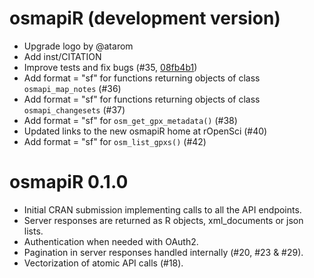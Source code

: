 # osmapiR (development version)

* Upgrade logo by @atarom
* Add inst/CITATION
* Improve tests and fix bugs (#35, [08fb4b1](https://github.com/ropensci/osmapiR/commit/08fb4b10abf0270d8bea2473b02b2520ba341521))
* Add format = "sf" for functions returning objects of class `osmapi_map_notes` (#36)
* Add format = "sf" for functions returning objects of class `osmapi_changesets` (#37)
* Add format = "sf" for `osm_get_gpx_metadata()` (#38)
* Updated links to the new osmapiR home at rOpenSci (#40)
* Add format = "sf" for `osm_list_gpxs()` (#42)

# osmapiR 0.1.0

* Initial CRAN submission implementing calls to all the API endpoints.
* Server responses are returned as R objects, xml_documents or json lists.
* Authentication when needed with OAuth2.
* Pagination in server responses handled internally (#20, #23 & #29).
* Vectorization of atomic API calls (#18).
